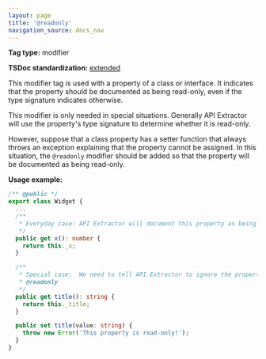 ```yaml
---
layout: page
title: '@readonly'
navigation_source: docs_nav
---
```


**Tag type:** modifier

**TSDoc standardization:** [extended](
https://github.com/microsoft/tsdoc/blob/master/tsdoc/src/details/Standardization.ts)

This modifier tag is used with a property of a class or interface.  It indicates that the property should be
documented as being read-only, even if the type signature indicates otherwise.

This modifier is only needed in special situations.  Generally API Extractor will use the property's
type signature to determine whether it is read-only.

However, suppose that a class property has a setter function that always throws an exception explaining
that the property cannot be assigned.  In this situation, the `@readonly` modifier should be added so that
the property will be documented as being read-only.

**Usage example:**

```ts
/** @public */
export class Widget {
  ...
  /**
   * Everyday case: API Extractor will document this property as being read-only.
   */
  public get x(): number {
    return this._x;
  }

  /**
   * Special case:  We need to tell API Extractor to ignore the property setter.
   * @readonly
   */
  public get title(): string {
    return this._title;
  }

  public set title(value: string) {
    throw new Error('This property is read-only!');
  }
}
```
